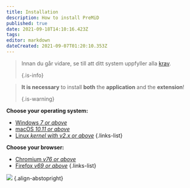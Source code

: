 ```yaml
---
title: Installation
description: How to install PreMiD
published: true
date: 2021-09-18T14:10:16.423Z
tags: 
editor: markdown
dateCreated: 2021-09-07T01:20:10.353Z
---
```


> Innan du går vidare, se till att ditt system uppfyller alla [krav](/install/requirements). 
> 
> {.is-info}

> **It is necessary** to install **both** the **application** and the **extension**! 
> 
> {.is-warning}

**Choose your operating system:**
- [Windows *7 or above*](/install/windows)
- [macOS *10.11 or above*](/install/macos)
- [Linux *kernel with v2.x or above*](/install/linux)
{.links-list}

**Choose your browser:**
- [Chromium *v76 or above*](/install/chromium)
- [Firefox *v69 or above*](/install/firefox)
{.links-list}

![](https://a.icons8.com/ajlQdsfa/FZhYWV/svg.svg) {.align-abstopright}